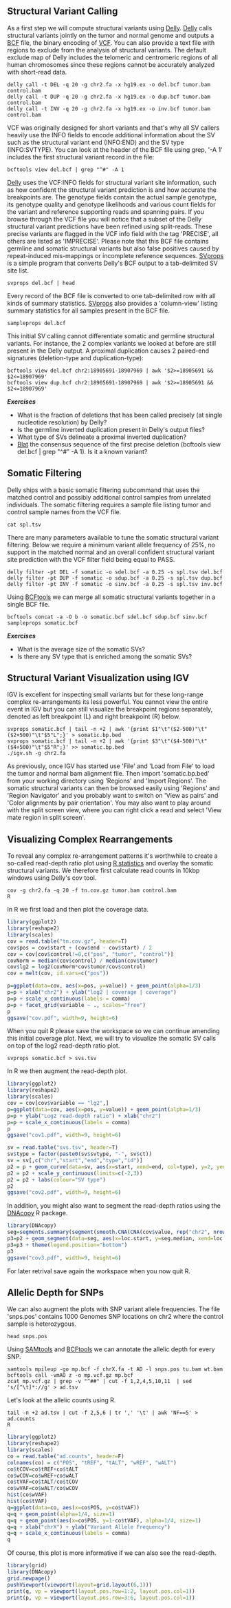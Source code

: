 ## Structural Variant Calling

As a first step we will compute structural variants using [Delly](https://github.com/tobiasrausch/delly). [Delly](https://www.ncbi.nlm.nih.gov/pubmed/22962449) calls structural variants jointly on the tumor and normal genome and outputs a [BCF](https://samtools.github.io/hts-specs) file, the binary encoding of [VCF](https://samtools.github.io/hts-specs). You can also provide a text file with regions to exclude from the analysis of structural variants. The default exclude map of Delly includes the telomeric and centromeric regions of all human chromosomes since these regions cannot be accurately analyzed with short-read data.

```shell
delly call -t DEL -q 20 -g chr2.fa -x hg19.ex -o del.bcf tumor.bam control.bam
delly call -t DUP -q 20 -g chr2.fa -x hg19.ex -o dup.bcf tumor.bam control.bam
delly call -t INV -q 20 -g chr2.fa -x hg19.ex -o inv.bcf tumor.bam control.bam
```

VCF was originally designed for short variants and that's why all SV callers heavily use the INFO fields to encode additional information about the SV such as the structural variant end (INFO:END) and the SV type (INFO:SVTYPE). You can look at the header of the BCF file using grep, '-A 1' includes the first structural variant record in the file:

```shell
bcftools view del.bcf | grep "^#" -A 1
```

[Delly](https://github.com/tobiasrausch/delly) uses the VCF:INFO fields for structural variant site information, such as how confident the structural variant prediction is and how accurate the breakpoints are. The genotype fields contain the actual sample genotype, its genotype quality and genotype likelihoods and various count fields for the variant and reference supporting reads and spanning pairs. If you browse through the VCF file you will notice that a subset of the Delly structural variant predictions have been refined using split-reads. These precise variants are flagged in the VCF info field with the tag 'PRECISE', all others are listed as 'IMPRECISE'. Please note that this BCF file contains germline and somatic structural variants but also false positives caused by repeat-induced mis-mappings or incomplete reference sequences. [SVprops](https://github.com/tobiasrausch/svprops) is a simple program that converts Delly's BCF output to a tab-delimited SV site list.

```shell
svprops del.bcf | head
```

Every record of the BCF file is converted to one tab-delimited row with all kinds of summary statistics. [SVprops](https://github.com/tobiasrausch/svprops) also provides a 'column-view' listing summary statistics for all samples present in the BCF file.

```shell
sampleprops del.bcf
```

This initial SV calling cannot differentiate somatic and germline structural variants. For instance, the 2 complex variants we looked at before are still present in the Delly output. A proximal duplication causes 2 paired-end signatures (deletion-type and duplication-type):

```shell
bcftools view del.bcf chr2:18905691-18907969 | awk '$2>=18905691 && $2<=18907969'
bcftools view dup.bcf chr2:18905691-18907969 | awk '$2>=18905691 && $2<=18907969'
```

***Exercises***

* What is the fraction of deletions that has been called precisely (at single nucleotide resolution) by Delly?
* Is the germline inverted duplication present in Delly's output files?
* What type of SVs delineate a proximal inverted duplication?
* [Blat](https://genome.ucsc.edu/cgi-bin/hgBlat) the consensus sequence of the first precise deletion (bcftools view del.bcf | grep "^#" -A 1). Is it a known variant?


## Somatic Filtering

Delly ships with a basic somatic filtering subcommand that uses the matched control and possibly additional control samples from unrelated individuals. The somatic filtering requires a sample file listing tumor and control sample names from the VCF file.

```shell
cat spl.tsv
```

There are many parameters available to tune the somatic structural variant filtering. Below we require a minimum variant allele frequency of 25%, no support in the matched normal and an overall confident structural variant site prediction with the VCF filter field being equal to PASS.

```shell
delly filter -pt DEL -f somatic -o sdel.bcf -a 0.25 -s spl.tsv del.bcf
delly filter -pt DUP -f somatic -o sdup.bcf -a 0.25 -s spl.tsv dup.bcf
delly filter -pt INV -f somatic -o sinv.bcf -a 0.25 -s spl.tsv inv.bcf
```

Using [BCFtools](http://www.htslib.org) we can merge all somatic structural variants together in a single BCF file.

```shell
bcftools concat -a -O b -o somatic.bcf sdel.bcf sdup.bcf sinv.bcf
sampleprops somatic.bcf
```

***Exercises***

* What is the average size of the somatic SVs?
* Is there any SV type that is enriched among the somatic SVs?

## Structural Variant Visualization using IGV

IGV is excellent for inspecting small variants but for these long-range complex re-arrangements its less powerful. You cannot view the entire event in IGV but you can still visualize the breakpoint regions separately, denoted as left breakpoint (L) and right breakpoint (R) below.

```shell
svprops somatic.bcf | tail -n +2 | awk '{print $1"\t"($2-500)"\t"($2+500)"\t"$5"L";}' > somatic.bp.bed
svprops somatic.bcf | tail -n +2 | awk '{print $3"\t"($4-500)"\t"($4+500)"\t"$5"R";}' >> somatic.bp.bed
./igv.sh -g chr2.fa
```

As previously, once IGV has started use 'File' and 'Load from File' to load the tumor and normal bam alignment file. Then import 'somatic.bp.bed' from your working directory using 'Regions' and 'Import Regions'. The somatic structural variants can then be browsed easily using 'Regions' and 'Region Navigator' and you probably want to switch on 'View as pairs' and 'Color alignments by pair orientation'. You may also want to play around with the split screen view, where you can right click a read and select 'View mate region in split screen'.


## Visualizing Complex Rearrangements

To reveal any complex re-arrangement patterns it's worthwhile to create a so-called read-depth ratio plot using [R statistics](https://www.r-project.org) and overlay the somatic structural variants. We therefore first calculate read counts in 10kbp windows using Delly's cov tool.

```shell
cov -g chr2.fa -q 20 -f tn.cov.gz tumor.bam control.bam
R
```

In R we first load and then plot the coverage data.

```R
library(ggplot2)
library(reshape2)
library(scales)
cov = read.table("tn.cov.gz", header=T)
cov$pos = cov$start + (cov$end - cov$start) / 2
cov = cov[cov$control!=0,c("pos", "tumor", "control")]
covNorm = median(cov$control) / median(cov$tumor)
cov$lg2 = log2(covNorm*cov$tumor/cov$control)
cov = melt(cov, id.vars=c("pos"))

p=ggplot(data=cov, aes(x=pos, y=value)) + geom_point(alpha=1/3)
p=p + xlab("chr2") + ylab("log2 | coverage | coverage")
p=p + scale_x_continuous(labels = comma)
p=p + facet_grid(variable ~ ., scales="free")
p
ggsave("cov.pdf", width=9, height=6)
```

When you quit R please save the workspace so we can continue amending this initial coverage plot. Next, we will try to visualize the somatic SV calls on top of the log2 read-depth ratio plot.

```shell
svprops somatic.bcf > svs.tsv
```

In R we then augment the read-depth plot.

```R
library(ggplot2)
library(reshape2)
library(scales)
cov = cov[cov$variable == "lg2",]
p=ggplot(data=cov, aes(x=pos, y=value)) + geom_point(alpha=1/3)
p=p + ylab("Log2 read-depth ratio") + xlab("chr2")
p=p + scale_x_continuous(labels = comma)
p
ggsave("cov1.pdf", width=9, height=6)

sv = read.table("svs.tsv", header=T)
sv$type = factor(paste0(sv$svtype, "-", sv$ct))
sv = sv[,c("chr","start","end","type","id")]
p2 = p + geom_curve(data=sv, aes(x=start, xend=end, col=type), y=2, yend=2, curvature=-0.5)
p2 = p2 + scale_y_continuous(limits=c(-2,3))
p2 = p2 + labs(colour="SV type")
p2
ggsave("cov2.pdf", width=9, height=6)
```

In addition, you might also want to segment the read-depth ratios using the [DNAcopy](https://bioconductor.org/packages/release/bioc/html/DNAcopy.html) R package.

```R
library(DNAcopy)
seg=segments.summary(segment(smooth.CNA(CNA(cov$value, rep("chr2", nrow(cov)), cov$pos, data.type="logratio", sampleid="tumor"))))
p3=p2 + geom_segment(data=seg, aes(x=loc.start, y=seg.median, xend=loc.end, yend=seg.median), colour="darkorange")
p3=p3 + theme(legend.position="bottom")
p3
ggsave("cov3.pdf", width=9, height=6)
```

For later retrival save again the workspace when you now quit R.


## Allelic Depth for SNPs

We can also augment the plots with SNP variant allele frequencies. The file 'snps.pos' contains 1000 Genomes SNP locations on chr2 where the control sample is heterozygous.

```shell
head snps.pos
```

Using [SAMtools](http://www.htslib.org) and [BCFtools](http://www.htslib.org) we can annotate the allelic depth for every SNP.

```shell
samtools mpileup -go mp.bcf -f chrX.fa -t AD -l snps.pos tu.bam wt.bam
bcftools call -vmAO z -o mp.vcf.gz mp.bcf
zcat mp.vcf.gz | grep -v "^##" | cut -f 1,2,4,5,10,11  | sed 's/[^\t]*://g' > ad.tsv
```

Let's look at the allelic counts using R.

```shell
tail -n +2 ad.tsv | cut -f 2,5,6 | tr ',' '\t' | awk 'NF==5' > ad.counts
R
```

```R
library(ggplot2)
library(reshape2)
library(scales)
co = read.table("ad.counts", header=F)
colnames(co) = c("POS", "tREF", "tALT", "wREF", "wALT")
co$tCOV=co$tREF+co$tALT 
co$wCOV=co$wREF+co$wALT
co$tVAF=co$tALT/co$tCOV
co$wVAF=co$wALT/co$wCOV
hist(co$wVAF)
hist(co$tVAF)
q=ggplot(data=co, aes(x=co$POS, y=co$tVAF))
q=q + geom_point(alpha=1/4, size=1)
q=q + geom_point(aes(x=co$POS, y=1-co$tVAF), alpha=1/4, size=1)
q=q + xlab("chrX") + ylab("Variant Allele Frequency") 
q=q + scale_x_continuous(labels = comma)
q
```

Of course, this plot is more informative if we can also see the read-depth.

```R
library(grid)
library(DNAcopy)
grid.newpage()
pushViewport(viewport(layout=grid.layout(6,1)))
print(q, vp = viewport(layout.pos.row=1:2, layout.pos.col=1))
print(p, vp = viewport(layout.pos.row=3:6, layout.pos.col=1))
```


